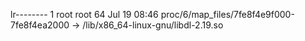 lr-------- 1 root root 64 Jul 19 08:46 proc/6/map_files/7fe8f4e9f000-7fe8f4ea2000 -> /lib/x86_64-linux-gnu/libdl-2.19.so
